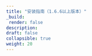 ```yaml
---
title: "安装指南（1.6.6以上版本）"
_build:
 render: false 
description:
draft: false
collapsible: true
weight: 20
---
```

